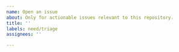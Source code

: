```yaml
---
name: Open an issue
about: Only for actionable issues relevant to this repository.
title: ''
labels: need/triage
assignees: ''

---
```


<!--
Hello! To ensure this issue is correctly addressed as soon as possible by the IPFS team, please try to make sure:

- This issue is relevant to this repository's topic or codebase.

- A clear description is provided. It should includes as much relevant information as possible and clear scope for the issue to be actionable.

FOR GENERAL DISCUSSION, HELP OR QUESTIONS, please see the options at https://ipfs.io/help or head directly to https://discuss.ipfs.io.

(you can delete this section after reading)
-->

